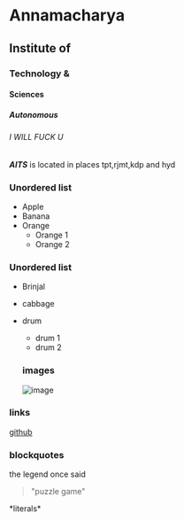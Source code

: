 # Annamacharya
## Institute of
### Technology &
#### Sciences
##### Autonomous
###### I WILL FUCK U

***AITS*** is located in places tpt,rjmt,kdp and hyd

### Unordered list
* Apple
* Banana
* Orange
  * Orange 1
  * Orange 2
 ### Unordered list
 * Brinjal
 * cabbage
 * drum
   * drum 1
   * drum 2
   
   ### images
   ![image](https://www.google.com/maps/uv?hl=en&pb=!1s0x3a4d49b8ccc17129%3A0x52ac31398b7897eb!3m1!7e115!4shttps%3A%2F%2Flh5.googleusercontent.com%2Fp%2FAF1QipMsyR1Cout3_HAQs5n9qkhWaijLp6sc0nchWAjo%3Dw260-h175-n-k-no!5sannamacharya%20-%20Google%20Search!15sCAQ&imagekey=!1e10!2sAF1QipMsyR1Cout3_HAQs5n9qkhWaijLp6sc0nchWAjo)
   
  ### links
  [github](https://www.google.com/maps/uv?hl=en&pb=!1s0x3a4d49b8ccc17129%3A0x52ac31398b7897eb!3m1!7e115!4shttps%3A%2F%2Flh5.googleusercontent.com%2Fp%2FAF1QipMsyR1Cout3_HAQs5n9qkhWaijLp6sc0nchWAjo%3Dw260-h175-n-k-no!5sannamacharya%20-%20Google%20Search!15sCAQ&imagekey=!1e10!2sAF1QipMsyR1Cout3_HAQs5n9qkhWaijLp6sc0nchWAjo)
  
  ### blockquotes
  the legend once said
  > "puzzle game"
  
  \*literals\*
